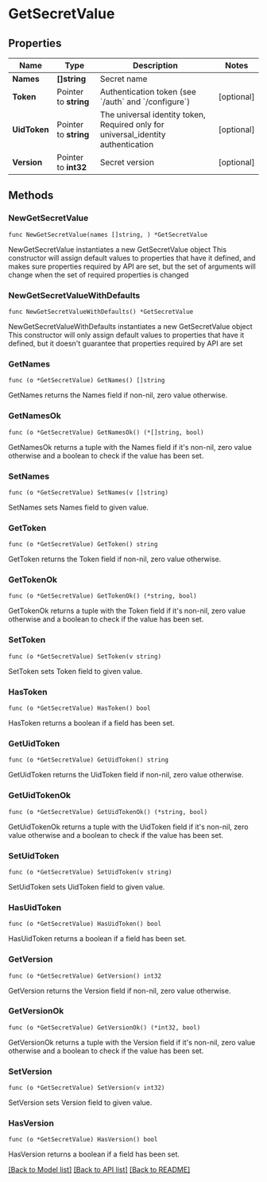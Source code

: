 # GetSecretValue

## Properties

Name | Type | Description | Notes
------------ | ------------- | ------------- | -------------
**Names** | **[]string** | Secret name | 
**Token** | Pointer to **string** | Authentication token (see &#x60;/auth&#x60; and &#x60;/configure&#x60;) | [optional] 
**UidToken** | Pointer to **string** | The universal identity token, Required only for universal_identity authentication | [optional] 
**Version** | Pointer to **int32** | Secret version | [optional] 

## Methods

### NewGetSecretValue

`func NewGetSecretValue(names []string, ) *GetSecretValue`

NewGetSecretValue instantiates a new GetSecretValue object
This constructor will assign default values to properties that have it defined,
and makes sure properties required by API are set, but the set of arguments
will change when the set of required properties is changed

### NewGetSecretValueWithDefaults

`func NewGetSecretValueWithDefaults() *GetSecretValue`

NewGetSecretValueWithDefaults instantiates a new GetSecretValue object
This constructor will only assign default values to properties that have it defined,
but it doesn't guarantee that properties required by API are set

### GetNames

`func (o *GetSecretValue) GetNames() []string`

GetNames returns the Names field if non-nil, zero value otherwise.

### GetNamesOk

`func (o *GetSecretValue) GetNamesOk() (*[]string, bool)`

GetNamesOk returns a tuple with the Names field if it's non-nil, zero value otherwise
and a boolean to check if the value has been set.

### SetNames

`func (o *GetSecretValue) SetNames(v []string)`

SetNames sets Names field to given value.


### GetToken

`func (o *GetSecretValue) GetToken() string`

GetToken returns the Token field if non-nil, zero value otherwise.

### GetTokenOk

`func (o *GetSecretValue) GetTokenOk() (*string, bool)`

GetTokenOk returns a tuple with the Token field if it's non-nil, zero value otherwise
and a boolean to check if the value has been set.

### SetToken

`func (o *GetSecretValue) SetToken(v string)`

SetToken sets Token field to given value.

### HasToken

`func (o *GetSecretValue) HasToken() bool`

HasToken returns a boolean if a field has been set.

### GetUidToken

`func (o *GetSecretValue) GetUidToken() string`

GetUidToken returns the UidToken field if non-nil, zero value otherwise.

### GetUidTokenOk

`func (o *GetSecretValue) GetUidTokenOk() (*string, bool)`

GetUidTokenOk returns a tuple with the UidToken field if it's non-nil, zero value otherwise
and a boolean to check if the value has been set.

### SetUidToken

`func (o *GetSecretValue) SetUidToken(v string)`

SetUidToken sets UidToken field to given value.

### HasUidToken

`func (o *GetSecretValue) HasUidToken() bool`

HasUidToken returns a boolean if a field has been set.

### GetVersion

`func (o *GetSecretValue) GetVersion() int32`

GetVersion returns the Version field if non-nil, zero value otherwise.

### GetVersionOk

`func (o *GetSecretValue) GetVersionOk() (*int32, bool)`

GetVersionOk returns a tuple with the Version field if it's non-nil, zero value otherwise
and a boolean to check if the value has been set.

### SetVersion

`func (o *GetSecretValue) SetVersion(v int32)`

SetVersion sets Version field to given value.

### HasVersion

`func (o *GetSecretValue) HasVersion() bool`

HasVersion returns a boolean if a field has been set.


[[Back to Model list]](../README.md#documentation-for-models) [[Back to API list]](../README.md#documentation-for-api-endpoints) [[Back to README]](../README.md)


